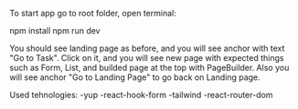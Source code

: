 To start app go to root folder, open terminal:

npm install
npm run dev

You should see landing page as before, and you will see anchor with text "Go to Task". Click on it, and you will see new page with expected things such as Form, List, and builded page at the top with PageBuilder.
Also you will see anchor "Go to Landing Page" to go back on Landing page. 

Used tehnologies:
-yup
-react-hook-form
-tailwind
-react-router-dom
